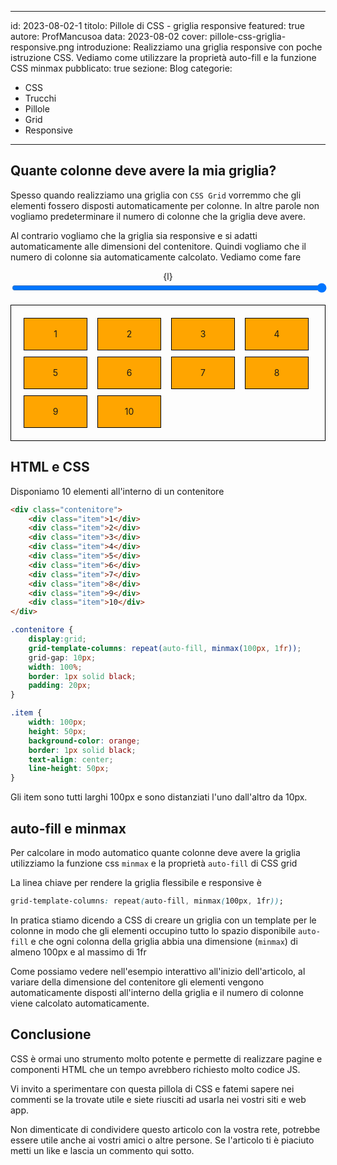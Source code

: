 
---
id: 2023-08-02-1
titolo: Pillole di CSS - griglia responsive
featured: true
autore: ProfMancusoa
data: 2023-08-02
cover: pillole-css-griglia-responsive.png
introduzione: Realizziamo una griglia responsive con poche istruzione CSS. Vediamo come utilizzare la proprietà auto-fill e la funzione CSS minmax
pubblicato: true
sezione: Blog
categorie:
  - CSS
  - Trucchi
  - Pillole
  - Grid
  - Responsive
---

## Quante colonne deve avere la mia griglia?

Spesso quando realizziamo una griglia con `CSS Grid` vorremmo che gli elementi fossero disposti automaticamente per colonne.
In altre parole non vogliamo predeterminare il numero di colonne che la griglia deve avere.

Al contrario vogliamo che la griglia sia responsive e si adatti automaticamente alle dimensioni del contenitore.
Quindi vogliamo che il numero di colonne sia automaticamente calcolato. Vediamo come fare

<script>
let l = "100%";

function onrange(e) {
    l = e.target.value + "%";
}
</script>

<center>{l}</center>
<input type="range" id="larghezza" name="larghezza" min="20" max="100" value="100" step="10" style="width: 100%;" on:input={onrange}/>
<br>
<br>
<div class="contenitore" style="--size:{l};">
    <div class="item">1</div>
    <div class="item">2</div>
    <div class="item">3</div>
    <div class="item">4</div>
    <div class="item">5</div>
    <div class="item">6</div>
    <div class="item">7</div>
    <div class="item">8</div>
    <div class="item">9</div>
    <div class="item">10</div>
</div>

<style>
.contenitore {
    display:grid;
    grid-template-columns: repeat(auto-fill, minmax(100px, 1fr));
    grid-gap: 10px;
    /* width: calc( var(--size) * 1px ); */
    width: var(--size);
    border: 1px solid black;
    padding: 20px;
}

.item {
    width: 100px;
    height: 50px;
    background-color: orange;
    border: 1px solid black;
    text-align: center;
    line-height: 50px;
}
</style>

## HTML e CSS

Disponiamo 10 elementi all'interno di un contenitore

```html
<div class="contenitore">
    <div class="item">1</div>
    <div class="item">2</div>
    <div class="item">3</div>
    <div class="item">4</div>
    <div class="item">5</div>
    <div class="item">6</div>
    <div class="item">7</div>
    <div class="item">8</div>
    <div class="item">9</div>
    <div class="item">10</div>
</div>
```

```css
.contenitore {
    display:grid;
    grid-template-columns: repeat(auto-fill, minmax(100px, 1fr));
    grid-gap: 10px;
    width: 100%;
    border: 1px solid black;
    padding: 20px;
}

.item {
    width: 100px;
    height: 50px;
    background-color: orange;
    border: 1px solid black;
    text-align: center;
    line-height: 50px;
}
```

 Gli item sono tutti larghi 100px e sono distanziati l'uno dall'altro da 10px.

 ## auto-fill e minmax

 Per calcolare in modo automatico quante colonne deve avere la griglia utilizziamo la funzione css `minmax` e la proprietà `auto-fill` di CSS grid

 La linea chiave per rendere la griglia flessibile e responsive è

 ```css
 grid-template-columns: repeat(auto-fill, minmax(100px, 1fr));
 ```

 In pratica stiamo dicendo a CSS di creare un griglia con un template per le colonne in modo che gli elementi occupino tutto lo spazio disponibile `auto-fill` e che ogni colonna della griglia abbia una dimensione (`minmax`) di almeno 100px e al massimo di 1fr

 Come possiamo vedere nell'esempio interattivo all'inizio dell'articolo,  al variare della dimensione del contenitore gli elementi vengono automaticamente disposti all'interno della griglia e il numero di colonne viene calcolato automaticamente.

## Conclusione

CSS è ormai uno strumento molto potente e permette di realizzare pagine e componenti HTML che un tempo avrebbero richiesto molto codice JS.

Vi invito a sperimentare con questa pillola di CSS e fatemi sapere nei commenti se la trovate utile e siete riusciti ad usarla nei vostri siti e web app.

Non dimenticate di condividere questo articolo con la vostra rete, potrebbe essere utile anche ai vostri amici o altre persone.
Se l'articolo ti è piaciuto metti un like e lascia un commento qui sotto.